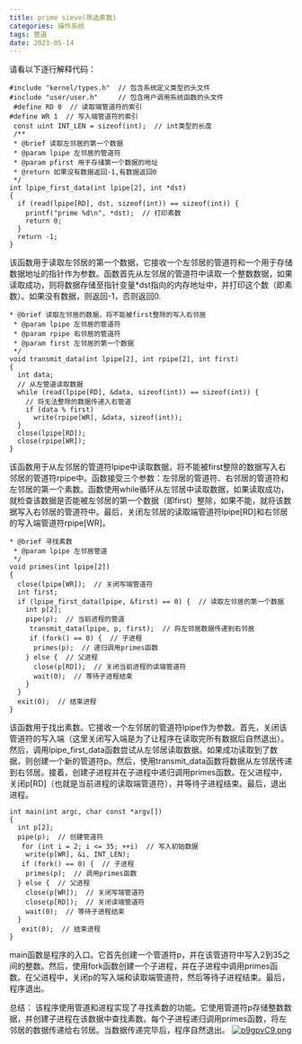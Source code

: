 ```yaml
---
title: prime sieve(筛选素数)
categories: 操作系统
tags: 管道
date: 2023-05-14
---
```

请看以下逐行解释代码：
```
#include "kernel/types.h"  // 包含系统定义类型的头文件
#include "user/user.h"     // 包含用户调用系统函数的头文件
 #define RD 0  // 读取端管道符的索引
#define WR 1  // 写入端管道符的索引
 const uint INT_LEN = sizeof(int);  // int类型的长度
 /**
 * @brief 读取左邻居的第一个数据
 * @param lpipe 左邻居的管道符
 * @param pfirst 用于存储第一个数据的地址
 * @return 如果没有数据返回-1,有数据返回0
 */
int lpipe_first_data(int lpipe[2], int *dst)
{
  if (read(lpipe[RD], dst, sizeof(int)) == sizeof(int)) {
    printf("prime %d\n", *dst);  // 打印素数
    return 0;
  }
  return -1;
}
```
该函数用于读取左邻居的第一个数据，它接收一个左邻居的管道符和一个用于存储数据地址的指针作为参数。函数首先从左邻居的管道符中读取一个整数数据，如果读取成功，则将数据存储至指针变量*dst指向的内存地址中，并打印这个数（即素数）。如果没有数据，则返回-1，否则返回0.
```
* @brief 读取左邻居的数据，将不能被first整除的写入右邻居
 * @param lpipe 左邻居的管道符
 * @param rpipe 右邻居的管道符
 * @param first 左邻居的第一个数据
 */
void transmit_data(int lpipe[2], int rpipe[2], int first)
{
  int data;
  // 从左管道读取数据
  while (read(lpipe[RD], &data, sizeof(int)) == sizeof(int)) {
    // 将无法整除的数据传递入右管道
    if (data % first)
      write(rpipe[WR], &data, sizeof(int));
  }
  close(lpipe[RD]);
  close(rpipe[WR]);
}
```
该函数用于从左邻居的管道符lpipe中读取数据，将不能被first整除的数据写入右邻居的管道符rpipe中。函数接受三个参数：左邻居的管道符、右邻居的管道符和左邻居的第一个素数。函数使用while循环从左邻居中读取数据，如果读取成功，就检查该数据是否能被左邻居的第一个数据（即first）整除，如果不能，就将该数据写入右邻居的管道符中。最后，关闭左邻居的读取端管道符lpipe[RD]和右邻居的写入端管道符rpipe[WR]。
```
* @brief 寻找素数
 * @param lpipe 左邻居管道
 */
void primes(int lpipe[2])
{
  close(lpipe[WR]);  // 关闭写端管道符
  int first;
  if (lpipe_first_data(lpipe, &first) == 0) {  // 读取左邻居的第一个数据
    int p[2];
    pipe(p);  // 当前进程的管道
     transmit_data(lpipe, p, first);  // 将左邻居数据传递到右邻居
     if (fork() == 0) {  // 子进程
      primes(p);  // 递归调用primes函数
    } else {  // 父进程
      close(p[RD]);  // 关闭当前进程的读端管道符
      wait(0);  // 等待子进程结束
    }
  }
  exit(0);  // 结束进程
}
```
该函数用于找出素数。它接收一个左邻居的管道符lpipe作为参数。首先，关闭该管道符的写入端（这里关闭写入端是为了让程序在读取完所有数据后自然退出）。然后，调用lpipe_first_data函数尝试从左邻居读取数据。如果成功读取到了数据，则创建一个新的管道符p。然后，使用transmit_data函数将数据从左邻居传递到右邻居。接着，创建子进程并在子进程中递归调用primes函数。在父进程中，关闭p[RD]（也就是当前进程的读取端管道符），并等待子进程结束。最后，退出进程。
```
int main(int argc, char const *argv[])
{
  int p[2];
  pipe(p);  // 创建管道符
   for (int i = 2; i <= 35; ++i)  // 写入初始数据
    write(p[WR], &i, INT_LEN);
   if (fork() == 0) {  // 子进程
    primes(p);  // 调用primes函数
  } else {  // 父进程
    close(p[WR]);  // 关闭写端管道符
    close(p[RD]);  // 关闭读端管道符
    wait(0);  // 等待子进程结束
  }
   exit(0);  // 结束进程
}
```
main函数是程序的入口。它首先创建一个管道符p，并在该管道符中写入2到35之间的整数。然后，使用fork函数创建一个子进程，并在子进程中调用primes函数。在父进程中，关闭p的写入端和读取端管道符，然后等待子进程结束。最后，程序退出。  
 
总结： 该程序使用管道和进程实现了寻找素数的功能。它使用管道符p存储整数数据，并创建子进程在该数据中查找素数。每个子进程递归调用primes函数，将左邻居的数据传递给右邻居。当数据传递完毕后，程序自然退出。
[![p9gpvC9.png](https://s1.ax1x.com/2023/05/14/p9gpvC9.png)](https://imgse.com/i/p9gpvC9)
